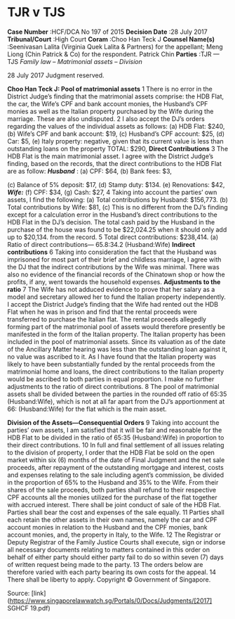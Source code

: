 # TJR v TJS 



**Case Number** :HCF/DCA No 197 of 2015 **Decision Date** :28 July 2017 **Tribunal/Court** :High Court **Coram** :Choo Han Teck J **Counsel Name(s)** :Seenivasan Lalita (Virginia Quek Lalita & Partners) for the appellant; Meng Liong (Chin Patrick & Co) for the respondent. Patrick Chin **Parties** :TJR — TJS _Family law_ – _Matrimonial assets_ – _Division_ 

28 July 2017 Judgment reserved. 

**Choo Han Teck J: Pool of matrimonial assets** 1 There is no error in the District Judge’s finding that the matrimonial assets comprise: the HDB Flat, the car, the Wife’s CPF and bank account monies, the Husband’s CPF monies as well as the Italian property purchased by the Wife during the marriage. These are also undisputed. 2 I also accept the DJ’s orders regarding the values of the individual assets as follows: (a) HDB Flat: $240, (b) Wife’s CPF and bank account: $19, (c) Husband’s CPF account: $25, (d) Car: $5, (e) Italy property: negative, given that its current value is less than outstanding loans on the property TOTAL: $290, **Direct Contributions** 3 The HDB Flat is the main matrimonial asset. I agree with the District Judge’s finding, based on the records, that the direct contributions to the HDB Flat are as follow: **_Husband_** : (a) CPF: $64, (b) Bank fees: $3, 


(c) Balance of 5% deposit: $17, (d) Stamp duty: $134. (e) Renovations: $42, **_Wife:_** (f) CPF: $34, (g) Cash: $27, 4 Taking into account the parties’ own assets, I find the following: (a) Total contributions by Husband: $156,773. (b) Total contributions by Wife: $81, (c) This is no different from the DJ’s finding except for a calculation error in the Husband’s direct contributions to the HDB Flat in the DJ’s decision. The total cash paid by the Husband in the purchase of the house was found to be $22,024.25 when it should only add up to $20,134. from the record. 5 Total direct contributions: $238,414. (a) Ratio of direct contributions— 65.8:34.2 (Husband:Wife) **Indirect contributions** 6 Taking into consideration the fact that the Husband was imprisoned for most part of their brief and childless marriage, I agree with the DJ that the indirect contributions by the Wife was minimal. There was also no evidence of the financial records of the Chinatown shop or how the profits, if any, went towards the household expenses. **Adjustments to the ratio** 7 The Wife has not adduced evidence to prove that her salary as a model and secretary allowed her to fund the Italian property independently. I accept the District Judge’s finding that the Wife had rented out the HDB Flat when he was in prison and find that the rental proceeds were transferred to purchase the Italian flat. The rental proceeds allegedly forming part of the matrimonial pool of assets would therefore presently be manifested in the form of the Italian property. The Italian property has been included in the pool of matrimonial assets. Since its valuation as of the date of the Ancillary Matter hearing was less than the outstanding loan against it, no value was ascribed to it. As I have found that the Italian property was likely to have been substantially funded by the rental proceeds from the matrimonial home and loans, the direct contributions to the Italian property would be ascribed to both parties in equal proportion. I make no further adjustments to the ratio of direct contributions. 8 The pool of matrimonial assets shall be divided between the parties in the rounded off ratio of 65:35 (Husband:Wife), which is not at all far apart from the DJ’s apportionment at 66: (Husband:Wife) for the flat which is the main asset. 


**Division of the Assets—Consequential Orders** 9 Taking into account the parties’ own assets, I am satisfied that it will be fair and reasonable for the HDB Flat to be divided in the ratio of 65:35 (Husband:Wife) in proportion to their direct contributions. 10 In full and final settlement of all issues relating to the division of property, I order that the HDB Flat be sold on the open market within six (6) months of the date of Final Judgment and the net sale proceeds, after repayment of the outstanding mortgage and interest, costs and expenses relating to the sale including agent’s commission, be divided in the proportion of 65% to the Husband and 35% to the Wife. From their shares of the sale proceeds, both parties shall refund to their respective CPF accounts all the monies utilized for the purchase of the flat together with accrued interest. There shall be joint conduct of sale of the HDB Flat. Parties shall bear the cost and expenses of the sale equally. 11 Parties shall each retain the other assets in their own names, namely the car and CPF account monies in relation to the Husband and the CPF monies, bank account monies, and, the property in Italy, to the Wife. 12 The Registrar or Deputy Registrar of the Family Justice Courts shall execute, sign or indorse all necessary documents relating to matters contained in this order on behalf of either party should either party fail to do so within seven (7) days of written request being made to the party. 13 The orders below are therefore varied with each party bearing its own costs for the appeal. 14 There shall be liberty to apply. Copyright © Government of Singapore. 


Source: [link](https://www.singaporelawwatch.sg/Portals/0/Docs/Judgments/[2017] SGHCF 19.pdf)
